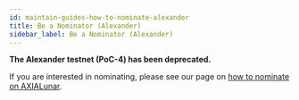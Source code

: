 ```yaml
---
id: maintain-guides-how-to-nominate-alexander
title: Be a Nominator (Alexander)
sidebar_label: Be a Nominator (Alexander)
---
```


**The Alexander testnet (PoC-4) has been deprecated.**

If you are interested in nominating, please see our page on [how to nominate on AXIALunar](maintain-guides-how-to-nominate-axialunar).
